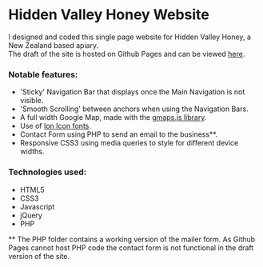 # Hidden Valley Honey Website

I designed and coded this single page website for Hidden Valley Honey, a New Zealand based apiary.
<br>
The draft of the site is hosted on Github Pages and can be viewed [here](https://adamjq.github.io/hidden-valley-honey-website/).

### Notable features:
* 'Sticky' Navigation Bar that displays once the Main Navigation is not visible.
* 'Smooth Scrolling' between anchors when using the Navigation Bars.
* A full width Google Map, made with the [gmaps.js library](https://hpneo.github.io/gmaps/).
* Use of [Ion Icon fonts](http://ionicons.com/).
* Contact Form using PHP to send an email to the business**.
* Responsive CSS3 using media queries to style for different device widths.


### Technologies used:
* HTML5
* CSS3
* Javascript
* jQuery
* PHP


** The PHP folder contains a working version of the mailer form. As Github Pages cannot host PHP code the contact form is not functional in the draft version of the site.

